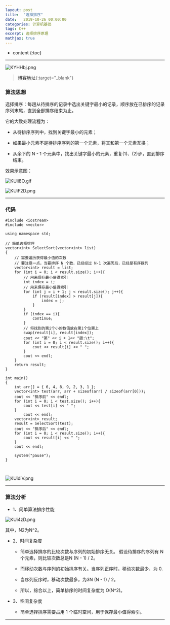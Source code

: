 ```yaml
---
layout: post
title:  "选择排序"
date:   2019-10-26 00:00:00
categories: 计算机基础
tags: C++
excerpt: 选择排序原理
mathjax: true
---
```

* content
{:toc}
---

![KYHHbj.png](https://s2.ax1x.com/2019/10/23/KYHHbj.png)



> [博客地址](https://dufaxing.com){:target="_blank"}


### 算法思想

选择排序：每趟从待排序的记录中选出关键字最小的记录，顺序放在已排序的记录序列末尾，直到全部排序结束为止。

它的大致处理流程为：

- 从待排序序列中，找到关键字最小的元素；

- 如果最小元素不是待排序序列的第一个元素，将其和第一个元素互换；

- 从余下的 N - 1 个元素中，找出关键字最小的元素，重复(1)、(2)步，直到排序结束。

效果示意图：

![KUii8O.gif](https://s2.ax1x.com/2019/10/24/KUii8O.gif)

![KUiF2D.png](https://s2.ax1x.com/2019/10/24/KUiF2D.png)


---

### 代码


```
#include <iostream>
#include <vector>

using namespace std;

// 简单选择排序
vector<int> SelectSort(vector<int> list)
{
    // 需要遍历获得最小值的次数
    // 要注意一点，当要排序 N 个数，已经经过 N-1 次遍历后，已经是有序数列
    vector<int> result = list;
    for (int i = 0; i < result.size(); i++){
        // 用来保存最小值得索引
        int index = i;
        // 用来保存最小值得索引
        for (int j = i + 1; j < result.size(); j++){
            if (result[index] > result[j]){
                index = j;
            }
        }
        if (index == i){
            continue;
        }
        // 将找到的第i个小的数值放在第i个位置上
        swap(result[i], result[index]);
        cout << "第" << i + 1<< "趟:\t";
        for (int i = 0; i < result.size(); i++){
            cout << result[i] << " ";
        }
        cout << endl;
    }
    return result;
}

int main()
{
    int arr[] = { 6, 4, 8, 9, 2, 3, 1 };
    vector<int> test(arr, arr + sizeof(arr) / sizeof(arr[0]));
    cout << "排序前" << endl;
    for (int i = 0; i < test.size(); i++){
        cout << test[i] << " ";
    }
        cout << endl;
    vector<int> result;
    result = SelectSort(test);
    cout << "排序后" << endl;
    for (int i = 0; i < result.size(); i++){
        cout << result[i] << " ";
    }
    cout << endl;

    system("pause");
}



```


![KUidiV.png](https://s2.ax1x.com/2019/10/24/KUidiV.png)



---

### 算法分析


- 1、简单算法排序性能

![KUi4zD.png](https://s2.ax1x.com/2019/10/24/KUi4zD.png)

其中，N2为N^2。

- 2、时间复杂度

   - 简单选择排序的比较次数与序列的初始排序无关。 假设待排序的序列有 N 个元素，则比较次数总是N (N - 1) / 2。

   - 而移动次数与序列的初始排序有关。当序列正序时，移动次数最少，为 0.

   - 当序列反序时，移动次数最多，为3N (N - 1) /  2。

   - 所以，综合以上，简单排序的时间复杂度为 O(N^2)。

- 3、空间复杂度

   - 简单选择排序需要占用 1 个临时空间，用于保存最小值得索引。


---

